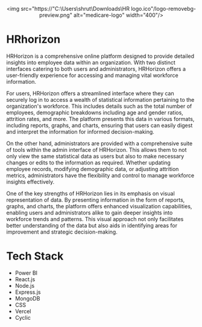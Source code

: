 <div align="center">
  
  <img src="https://"C:\Users\shrut\Downloads\HR logo.ico"/logo-removebg-preview.png" alt="medicare-logo" width="400"/>

</div>

# HRhorizon
HRHorizon is a comprehensive online platform designed to provide detailed insights into employee data within an organization. With two distinct interfaces catering to both users and administrators, HRHorizon offers a user-friendly experience for accessing and managing vital workforce information.

For users, HRHorizon offers a streamlined interface where they can securely log in to access a wealth of statistical information pertaining to the organization's workforce. This includes details such as the total number of employees, demographic breakdowns including age and gender ratios, attrition rates, and more. The platform presents this data in various formats, including reports, graphs, and charts, ensuring that users can easily digest and interpret the information for informed decision-making.

On the other hand, administrators are provided with a comprehensive suite of tools within the admin interface of HRHorizon. This allows them to not only view the same statistical data as users but also to make necessary changes or edits to the information as required. Whether updating employee records, modifying demographic data, or adjusting attrition metrics, administrators have the flexibility and control to manage workforce insights effectively.

One of the key strengths of HRHorizon lies in its emphasis on visual representation of data. By presenting information in the form of reports, graphs, and charts, the platform offers enhanced visualization capabilities, enabling users and administrators alike to gain deeper insights into workforce trends and patterns. This visual approach not only facilitates better understanding of the data but also aids in identifying areas for improvement and strategic decision-making.

# Tech Stack
<ul>
  <li>Power BI</li>
  <li>React.js</li>
  <li>Node.js</li>
  <li>Express.js</li>
  <li>MongoDB</li>
  <li>CSS</li>
  <li>Vercel</li>
  <li>Cyclic</li>
</ul>
